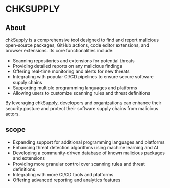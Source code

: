 # CHKSUPPLY

## About

chkSupply is a comprehensive tool designed to find and report malicious open-source packages, GitHub actions, code editor extensions, and browser extensions. Its core functionalities include:

- Scanning repositories and extensions for potential threats
- Providing detailed reports on any malicious findings
- Offering real-time monitoring and alerts for new threats
- Integrating with popular CI/CD pipelines to ensure secure software supply chains
- Supporting multiple programming languages and platforms
- Allowing users to customize scanning rules and threat definitions

By leveraging chkSupply, developers and organizations can enhance their security posture and protect their software supply chains from malicious actors.

## scope

- Expanding support for additional programming languages and platforms
- Enhancing threat detection algorithms using machine learning and AI
- Developing a community-driven database of known malicious packages and extensions
- Providing more granular control over scanning rules and threat definitions
- Integrating with more CI/CD tools and platforms
- Offering advanced reporting and analytics features
